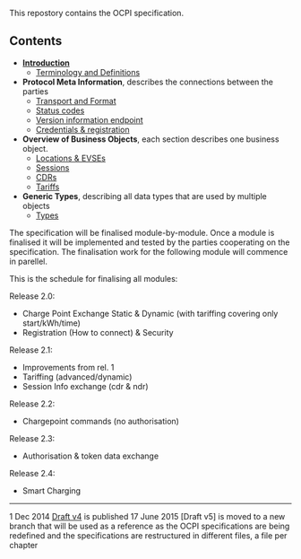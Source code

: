 This repostory contains the OCPI specification.

## Contents

 * [__Introduction__](introduction.md)
   - [Terminology and Definitions](terminology.md)
 * __Protocol Meta Information__, describes the connections between the parties
   - [Transport and Format](transport_and_format.md)
   - [Status codes](status_codes.md)
   - [Version information endpoint](version_information_endpoint.md)
   - [Credentials & registration](credentials.md)
 * __Overview of Business Objects__, each section describes one business object.
   - [Locations & EVSEs](bo_locations_and_evses.md)
   - [Sessions](bo_sessions.md)
   - [CDRs](bo_cdrs.md)
   - [Tariffs](bo_tariffs.md)
 * __Generic Types__, describing all data types that are used by multiple objects
   - [Types](types.md)

<!--
Will be added lated:
* [6. Evse commands.md](commands.md)
* [7. Token broadcast between MSP and CPO.md](tokens.md)
* [9. Smart charging.md](smart_charging.md)
-->

The specification will be finalised module-by-module. Once a module is finalised it will be implemented and tested by the parties cooperating on the specification. The finalisation work for the following module will commence in parellel.

This is the schedule for finalising all modules:

Release 2.0: 
- Charge Point Exchange Static & Dynamic (with tariffing covering only start/kWh/time)
- Registration (How to connect) & Security

Release 2.1:
- Improvements from rel. 1
- Tariffing (advanced/dynamic)
- Session Info exchange (cdr & ndr)

Release 2.2:
- Chargepoint commands (no authorisation)

Release 2.3:
- Authorisation & token data exchange

Release 2.4:
- Smart Charging


----
1 Dec 2014 [Draft v4](releases/OCPI-Draftv4.pdf) is published
17 June 2015 [Draft v5] is moved to a new branch that will be used as a reference as the OCPI specifications are being redefined and the specifications are restructured in different files, a file per chapter

